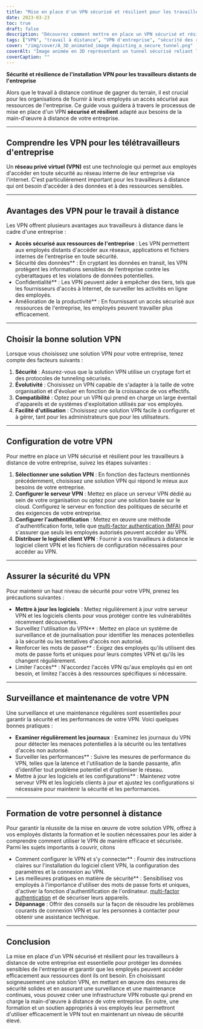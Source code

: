 ```yaml
---
title: "Mise en place d'un VPN sécurisé et résilient pour les travailleurs distants de l'entreprise"
date: 2023-03-23
toc: true
draft: false
description: "Découvrez comment mettre en place un VPN sécurisé et résilient pour les employés distants de votre entreprise, afin de garantir un accès sécurisé aux ressources de l'entreprise."
tags: ["VPN", "travail à distance", "VPN d'entreprise", "sécurité des réseaux", "chiffrement", "les protocoles de tunneling", "Configuration du VPN", "Serveur VPN", "Sécurité VPN", "VPN maintenance", "Surveillance VPN", "VPN solution", "l'authentification", "la sécurité des données", "vie privée", "performance", "évolutivité", "la compatibilité", "formation des employés", "meilleures pratiques"]
cover: "/img/cover/A_3D_animated_image_depicting_a_secure_tunnel.png"
coverAlt: "Image animée en 3D représentant un tunnel sécurisé reliant l'ordinateur portable d'un travailleur à distance à un bâtiment de l'entreprise, symbolisant la connexion VPN. Une icône de bouclier plane au-dessus du tunnel, représentant la sécurité et la résilience."
coverCaption: ""
---
```


**Sécurité et résilience de l'installation VPN pour les travailleurs distants de l'entreprise**

Alors que le travail à distance continue de gagner du terrain, il est crucial pour les organisations de fournir à leurs employés un accès sécurisé aux ressources de l'entreprise. Ce guide vous guidera à travers le processus de mise en place d'un VPN **sécurisé et résilient** adapté aux besoins de la main-d'œuvre à distance de votre entreprise.

______

## **Comprendre les VPN pour les télétravailleurs d'entreprise**

Un **réseau privé virtuel (VPN)** est une technologie qui permet aux employés d'accéder en toute sécurité au réseau interne de leur entreprise via l'internet. C'est particulièrement important pour les travailleurs à distance qui ont besoin d'accéder à des données et à des ressources sensibles.

______

## **Avantages des VPN pour le travail à distance**

Les VPN offrent plusieurs avantages aux travailleurs à distance dans le cadre d'une entreprise :

- **Accès sécurisé aux ressources de l'entreprise** : Les VPN permettent aux employés distants d'accéder aux réseaux, applications et fichiers internes de l'entreprise en toute sécurité.
- Sécurité des données** : En cryptant les données en transit, les VPN protègent les informations sensibles de l'entreprise contre les cyberattaques et les violations de données potentielles.
- Confidentialité** : Les VPN peuvent aider à empêcher des tiers, tels que les fournisseurs d'accès à Internet, de surveiller les activités en ligne des employés.
- Amélioration de la productivité** : En fournissant un accès sécurisé aux ressources de l'entreprise, les employés peuvent travailler plus efficacement.

______

## **Choisir la bonne solution VPN**

Lorsque vous choisissez une solution VPN pour votre entreprise, tenez compte des facteurs suivants :

1. **Sécurité** : Assurez-vous que la solution VPN utilise un cryptage fort et des protocoles de tunneling sécurisés.
2. **Évolutivité** : Choisissez un VPN capable de s'adapter à la taille de votre organisation et d'évoluer en fonction de la croissance de vos effectifs.
3. **Compatibilité** : Optez pour un VPN qui prend en charge un large éventail d'appareils et de systèmes d'exploitation utilisés par vos employés.
4. **Facilité d'utilisation** : Choisissez une solution VPN facile à configurer et à gérer, tant pour les administrateurs que pour les utilisateurs.

______

## **Configuration de votre VPN**

Pour mettre en place un VPN sécurisé et résilient pour les travailleurs à distance de votre entreprise, suivez les étapes suivantes :

1. **Sélectionner une solution VPN** : En fonction des facteurs mentionnés précédemment, choisissez une solution VPN qui répond le mieux aux besoins de votre entreprise.
2. **Configurer le serveur VPN** : Mettez en place un serveur VPN dédié au sein de votre organisation ou optez pour une solution basée sur le cloud. Configurez le serveur en fonction des politiques de sécurité et des exigences de votre entreprise.
3. **Configurer l'authentification** : Mettez en œuvre une méthode d'authentification forte, telle que [multi-factor authentication (MFA)](https://simeononsecurity.ch/articles/what-are-the-diferent-kinds-of-factors-in-mfa/) pour s'assurer que seuls les employés autorisés peuvent accéder au VPN.
4. **Distribuer le logiciel client VPN** : Fournir à vos travailleurs à distance le logiciel client VPN et les fichiers de configuration nécessaires pour accéder au VPN.

______

## **Assurer la sécurité du VPN**

Pour maintenir un haut niveau de sécurité pour votre VPN, prenez les précautions suivantes :

- **Mettre à jour les logiciels** : Mettez régulièrement à jour votre serveur VPN et les logiciels clients pour vous protéger contre les vulnérabilités récemment découvertes.
- Surveillez l'utilisation du VPN** : Mettez en place un système de surveillance et de journalisation pour identifier les menaces potentielles à la sécurité ou les tentatives d'accès non autorisé.
- Renforcer les mots de passe** : Exigez des employés qu'ils utilisent des mots de passe forts et uniques pour leurs comptes VPN et qu'ils les changent régulièrement.
- Limiter l'accès** : N'accordez l'accès VPN qu'aux employés qui en ont besoin, et limitez l'accès à des ressources spécifiques si nécessaire.

______

## **Surveillance et maintenance de votre VPN**

Une surveillance et une maintenance régulières sont essentielles pour garantir la sécurité et les performances de votre VPN. Voici quelques bonnes pratiques :

- **Examiner régulièrement les journaux** : Examinez les journaux du VPN pour détecter les menaces potentielles à la sécurité ou les tentatives d'accès non autorisé.
- Surveiller les performances** : Suivre les mesures de performance du VPN, telles que la latence et l'utilisation de la bande passante, afin d'identifier tout problème potentiel et d'optimiser le réseau.
- Mettre à jour les logiciels et les configurations** : Maintenez votre serveur VPN et les logiciels clients à jour et ajustez les configurations si nécessaire pour maintenir la sécurité et les performances.

______

## **Formation de votre personnel à distance**

Pour garantir la réussite de la mise en œuvre de votre solution VPN, offrez à vos employés distants la formation et le soutien nécessaires pour les aider à comprendre comment utiliser le VPN de manière efficace et sécurisée. Parmi les sujets importants à couvrir, citons

- Comment configurer le VPN et s'y connecter** : Fournir des instructions claires sur l'installation du logiciel client VPN, la configuration des paramètres et la connexion au VPN.
- Les meilleures pratiques en matière de sécurité** : Sensibilisez vos employés à l'importance d'utiliser des mots de passe forts et uniques, d'activer la fonction d'authentification de l'ordinateur. [multi-factor authentication](https://simeononsecurity.ch/articles/what-are-the-diferent-kinds-of-factors-in-mfa/) et de sécuriser leurs appareils.
- **Dépannage** : Offrir des conseils sur la façon de résoudre les problèmes courants de connexion VPN et sur les personnes à contacter pour obtenir une assistance technique.

______

## **Conclusion**

La mise en place d'un VPN sécurisé et résilient pour les travailleurs à distance de votre entreprise est essentielle pour protéger les données sensibles de l'entreprise et garantir que les employés peuvent accéder efficacement aux ressources dont ils ont besoin. En choisissant soigneusement une solution VPN, en mettant en œuvre des mesures de sécurité solides et en assurant une surveillance et une maintenance continues, vous pouvez créer une infrastructure VPN robuste qui prend en charge la main-d'œuvre à distance de votre entreprise. En outre, une formation et un soutien appropriés à vos employés leur permettront d'utiliser efficacement le VPN tout en maintenant un niveau de sécurité élevé.

